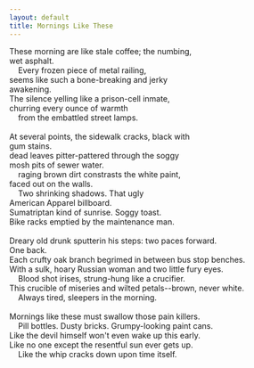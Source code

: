 ```yaml
---
layout: default
title: Mornings Like These
---
```

These morning are like stale coffee; the numbing,<br/>
wet asphalt.<br/>
&nbsp;&nbsp;&nbsp;&nbsp;Every frozen piece of metal railing,<br/>
seems like such a bone-breaking and jerky<br/>
awakening.<br/>
The silence yelling like a prison-cell inmate,<br/>
churring every ounce of warmth <br/>
&nbsp;&nbsp;&nbsp;&nbsp;from the embattled street lamps.<br/>
<br/>
At several points, the sidewalk cracks, black with<br/>
gum stains.<br/>
dead leaves pitter-pattered through the soggy <br/>
mosh pits of sewer water.<br/>
&nbsp;&nbsp;&nbsp;&nbsp;raging brown dirt constrasts the white paint,<br/>
faced out on the walls.<br/>
&nbsp;&nbsp;&nbsp;&nbsp;Two shrinking shadows. That ugly<br/>
American Apparel billboard.<br/>
Sumatriptan kind of sunrise. Soggy toast. <br/>
Bike racks emptied by the maintenance man.<br/>
<br/>
Dreary old drunk sputterin his steps: two paces forward.<br/>
One back.<br/>
Each crufty oak branch begrimed in between bus stop benches.<br/>
With a sulk, hoary Russian woman and two little fury eyes.<br/>
&nbsp;&nbsp;&nbsp;&nbsp;Blood shot irises, strung-hung like a crucifier.<br/>
This crucible of miseries and wilted petals--brown, never white.<br/>
&nbsp;&nbsp;&nbsp;&nbsp;Always tired, sleepers in the morning.<br/>
<br/>
Mornings like these must swallow those pain killers.<br/>
&nbsp;&nbsp;&nbsp;&nbsp;Pill bottles. Dusty bricks. Grumpy-looking paint cans.<br/>
Like the devil himself won't even wake up this early.<br/>
Like no one except the resentful sun ever gets up.<br/>
&nbsp;&nbsp;&nbsp;&nbsp;Like the whip cracks down upon time itself.<br/>
